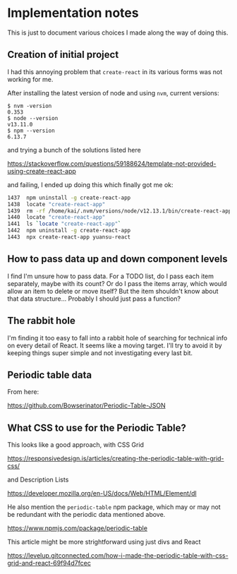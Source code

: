 # Implementation notes

This is just to document various choices I made along the way of doing this.

## Creation of initial project

I had this annoying problem that `create-react` in its various forms was not working for me.

After installing the latest version of node and using `nvm`, current versions:
```
$ nvm -version
0.353
$ node --version
v13.11.0
$ npm --version
6.13.7
```
and trying a bunch of the solutions listed here

https://stackoverflow.com/questions/59188624/template-not-provided-using-create-react-app

and failing, I ended up doing this which finally got me ok:

```bash
1437  npm uninstall -g create-react-app
1438  locate "create-react-app"
1439  rm -rf /home/kai/.nvm/versions/node/v12.13.1/bin/create-react-app /home/kai/.nvm/versions/node/v12.13.1/lib/node_modules/create-react-app /home/kai/node_modules/create-react-app  /home/kai/node_modules/.bin/create-react-app
1440  locate "create-react-app"
1441  ls `locate "create-react-app"`
1442  npm uninstall -g create-react-app
1443  npx create-react-app yuansu-react      
```

## How to pass data up and down component levels

I find I'm unsure how to pass data. For a TODO list, do I pass each item separately, maybe with its count? Or do I pass the items array, which would allow an item to delete or move itself? But the item shouldn't know about that data structure... Probably I should just pass a function?

## The rabbit hole

I'm finding it too easy to fall into a rabbit hole of searching for technical info on every detail of React. It seems like a moving target. I'll try to avoid it by keeping things super simple and not investigating every last bit.

## Periodic table data

From here:

https://github.com/Bowserinator/Periodic-Table-JSON

## What CSS to use for the Periodic Table?

This looks like a good approach, with CSS Grid

https://responsivedesign.is/articles/creating-the-periodic-table-with-grid-css/

and Description Lists

https://developer.mozilla.org/en-US/docs/Web/HTML/Element/dl

He also mention the `periodic-table` npm package,
which may or may not be redundant with the periodic data 
mentioned above.

https://www.npmjs.com/package/periodic-table

This article might be more strightforward using just divs and React

https://levelup.gitconnected.com/how-i-made-the-periodic-table-with-css-grid-and-react-69f94d7fcec

